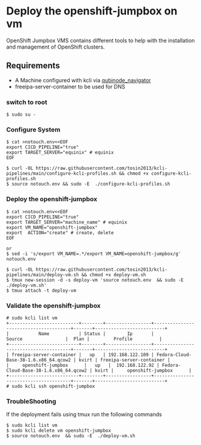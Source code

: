 # Deploy the openshift-jumpbox on vm

OpenShift Jumpbox VMS contains different tools to help with the installation and management of OpenShift clusters.

## Requirements
* A Machine configured with kcli via [qubinode_navigator](https://github.com/tosin2013/qubinode_navigator)
* freeipa-server-container to be used for DNS

### switch to root
```
$ sudo su - 
```

### Configure System 
```
$ cat >notouch.env<<EOF
export CICD_PIPELINE="true" 
export TARGET_SERVER="equinix" # equinix 
EOF

$ curl -OL https://raw.githubusercontent.com/tosin2013/kcli-pipelines/main/configure-kcli-profiles.sh && chmod +x configure-kcli-profiles.sh
$ source notouch.env && sudo -E  ./configure-kcli-profiles.sh 
```

### Deploy the openshift-jumpbox
```
$ cat >notouch.env<<EOF
export CICD_PIPELINE="true" 
export TARGET_SERVER="machine_name" # equinix 
export VM_NAME="openshift-jumpbox"
export  ACTION="create" # create, delete
EOF

or 
$ sed -i 's/export VM_NAME=.*/export VM_NAME=openshift-jumpbox/g' notouch.env

$ curl -OL https://raw.githubusercontent.com/tosin2013/kcli-pipelines/main/deploy-vm.sh && chmod +x deploy-vm.sh
$ tmux new-session -d -s deploy-vm 'source notouch.env  && sudo -E  ./deploy-vm.sh'
$ tmux attach -t deploy-vm
```

### Validate the openshift-jumpbox
```tmux attach -t deploy-vm
# sudo kcli list vm 
+--------------------------+--------+-----------------+---------------------------------------+-------+--------------------------+
|           Name           | Status |        Ip       |                 Source                |  Plan |         Profile          |
+--------------------------+--------+-----------------+---------------------------------------+-------+--------------------------+
| freeipa-server-container |   up   | 192.168.122.109 | Fedora-Cloud-Base-38-1.6.x86_64.qcow2 | kvirt | freeipa-server-container |
|     openshift-jumpbox      |   up   |  192.168.122.92 | Fedora-Cloud-Base-38-1.6.x86_64.qcow2 | kvirt |     openshift-jumpbox      |
+--------------------------+--------+-----------------+---------------------------------------+-------+--------------------------+
# sudo kcli ssh openshift-jumpbox
```

### TroubleShooting
If the deployment fails using tmux run the following commands
```
$ sudo kcli list vm
$ sudo kcli delete vm openshift-jumpbox 
$ source notouch.env  && sudo -E  ./deploy-vm.sh
```